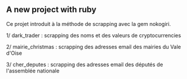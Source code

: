 ## A new project with ruby 

Ce projet introduit à la méthode de scrapping avec la gem nokogiri. 

1/ dark_trader : scrapping des noms et des valeurs de cryptocurrencies

2/ mairie_christmas : scrapping des adresses email des mairies du Vale d'Oise

3/ cher_deputes : scrapping des adresses email des députés de l'assemblée nationale
